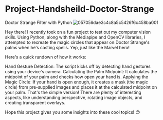 # Project-Handsheild-Doctor-Strange
Doctor Strange Filter with Python
![057056dae3c4c8a5c5426f6c458ba001](https://github.com/Vineet90x/Project-Handsheild-Doctor-Strange-/assets/78544085/30b033f2-dd19-4067-9616-c9b36d02fd7a)


Hey there! I recently took on a fun project to test out my computer vision skills. Using Python, along with the Mediapipe and OpenCV libraries, I attempted to recreate the magic circles that appear on Doctor Strange's palms when he's casting spells. Yep, just like the Marvel hero!

Here's a quick rundown of how it works:

Hand Gesture Detection: The script kicks off by detecting hand gestures using your device's camera.
Calculating the Palm Midpoint: It calculates the midpoint of your palm and checks how open your hand is.
Applying the Magic Circle: If your hand is open enough, it creates a mask (the magic circle) from pre-supplied images and places it at the calculated midpoint on your palm.
That's the simple version! There are plenty of interesting aspects, like understanding perspective, rotating image objects, and creating transparent overlays.

Hope this project gives you some insights into these cool topics! 😊




